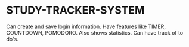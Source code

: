 # STUDY-TRACKER-SYSTEM
Can create and save login information.
Have features like TIMER, COUNTDOWN, POMODORO. 
Also shows statistics. 
Can have track of to do's.
